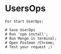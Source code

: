# UsersOps

	For Start UserOps:

	# Save UserOps
	# Run 'npm install';
	# Run Mongo in terminal;
	# Open Postman /Chrome;
	# Test your request ;)
